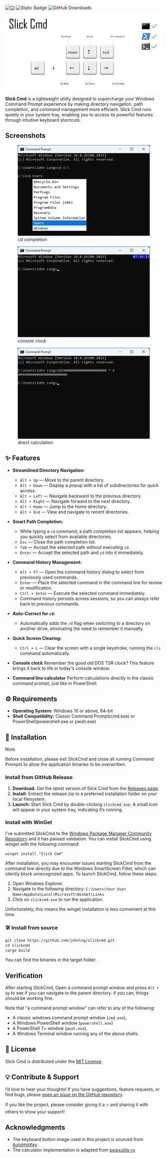 
[![CI](https://github.com/johnlng/slickcmd/actions/workflows/ci.yml/badge.svg)](https://github.com/johnlng/slickcmd/actions)
![Static Badge](https://img.shields.io/badge/os-Windows-blue)
![GitHub Downloads](https://img.shields.io/github/downloads/johnlng/slickcmd/total)

![Slick Cmd Highlights](docs/images/highlights.png)


**Slick Cmd** is a lightweight utility designed to supercharge your Windows Command Prompt experience by making directory navigation, path completion, and command management more efficient. Slick Cmd runs quietly in your system tray, enabling you to access its powerful features through intuitive keyboard shortcuts.

## Screenshots

<figure>
  <img src="docs/images/screen-cd.png" alt="cd completion">
  <figcaption>cd completion</figcaption>
</figure>

<figure>
  <img src="docs/images/screen-clock.png" alt="console clock">
  <figcaption>console clock</figcaption>
</figure>

<figure>
  <img src="docs/images/screen-calc.png" alt="direct calculation">
  <figcaption>direct calculation</figcaption>
</figure>


## ✨ Features

- **Streamlined Directory Navigation:**
    - `Alt + Up` — Move to the parent directory.
    - `Alt + Down` — Display a popup with a list of subdirectories for quick access.
    - `Alt + Left` — Navigate backward to the previous directory.
    - `Alt + Right` — Navigate forward to the next directory.
    - `Alt + Home` — Jump to the home directory.
    - `Alt + End` — View and navigate to recent directories.

- **Smart Path Completion:**
    - While typing a `cd` command, a path completion list appears, helping you quickly select from available directories.
    - `Esc` — Close the path completion list.
    - `Tab` — Accept the selected path without executing `cd`.
    - `Enter` — Accept the selected path and `cd` into it immediately.

- **Command History Management:**
    - `Alt + F7` — Open the command history dialog to select from previously used commands.
    - `Enter` — Place the selected command in the command line for review or modification.
    - `Ctrl + Enter` — Execute the selected command immediately.
    - Command history persists across sessions, so you can always refer back to previous commands.

- **Auto-Correct for `cd`:**
    - Automatically adds the `/d` flag when switching to a directory on another drive, eliminating the need to remember it manually.

- **Quick Screen Clearing:**
    - `Ctrl + L` — Clear the screen with a single keystroke, running the `cls` command automatically.

- **Console clock**
    Remember the good old DOS TSR clock? This feature brings it back to life in today's console window.

- **Command line calculator**
    Perform calculations directly in the classic command prompt, just like in PowerShell.

## ⚙️ Requirements

* **Operating System:** Windows 10 or above, 64-bit
* **Shell Compatibility:** Classic Command Prompt(cmd.exe) or PowerShell(powershell.exe or pwsh.exe)

## 📖 Installation

> [!NOTE]
> Before installation, please exit SlickCmd and close all running Command Prompts 
> to allow the application binaries to be overwritten.

### Install from GitHub Release

1. **Download:** Get the latest version of Slick Cmd from the [Releases page](https://github.com/johnlng/slickcmd/releases).
2. **Install:** Extract the release zip to a preferred installation folder on your local filesystem.
3. **Launch:** Start Slick Cmd by double-clicking `slickcmd.exe`. A small icon will appear in your system tray, indicating it’s running.

### Install with WinGet 
I've submitted SlickCmd to the [Windows Package Manager Community Repository](https://github.com/microsoft/winget-pkgs)
and it has passed validation. You can install SlickCmd using winget with the following command: 
```
winget install "Slick Cmd"
```
After installation, you may encounter issues starting SlickCmd from the command line directly 
due to the Windows SmartScreen Filter, which can silently block unrecognized apps.
To launch SlickCmd, follow these steps:
1. Open Windows Explorer.
2. Navigate to the following directory:
```C:\Users\Your User Name\AppData\Local\Microsoft\WinGet\Links```
3. Click on `slickcmd.exe` to run the application.

Unfortunately, this means the winget installation is less convenient at this time.


### 🛠️ Install from source
```
git clone https://github.com/johnlng/slickcmd.git
cd slickcmd
cargo build
```
You can find the binaries in the target folder.

## Verification
After starting SlickCmd, Open a command prompt window and press `Alt + Up` 
to see if you can navigate to the parent directory. 
if you can, things should be working fine.  

Note that "a command prompt window" can refer to any of the following:

* A classic windows command prompt window (`cmd.exe`), 
* A Windows PowerShell window (`powershell.exe`)
* A PowerShell 7+ window (`pwsh.exe`), 
* A Windows Terminal window running any of the above shells.

## 📜 License

Slick Cmd is distributed under the [MIT License](https://github.com/johnlng/slickcmd?tab=MIT-1-ov-file).

## 💡 Contribute & Support

I’d love to hear your thoughts! If you have suggestions, feature requests, or find bugs, please [open an issue on the GitHub repository](https://github.com/johnlng/slickcmd/issues).

If you like the project, please consider giving it a ⭐ and sharing it with others to show your support!


## Acknowledgments

* The keyboard button image used in this project is sourced from [AutoHotKey](https://github.com/AutoHotkey/AutoHotkey)
* The calculator implementation is adapted from [posixutils-rs](https://github.com/rustcoreutils/posixutils-rs) 
